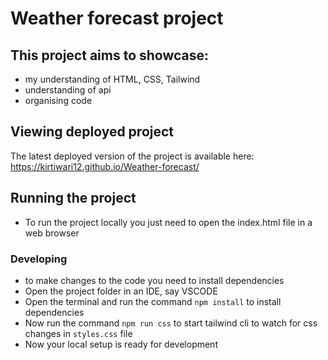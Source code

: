 # Weather forecast project

## This project aims to showcase:

- my understanding of HTML, CSS, Tailwind
- understanding of api
- organising code

## Viewing deployed project

The latest deployed version of the project is available here: https://kirtiwari12.github.io/Weather-forecast/

## Running the project

- To run the project locally you just need to open the index.html file in a web browser

### Developing

- to make changes to the code you need to install dependencies
- Open the project folder in an IDE, say VSCODE
- Open the terminal and run the command `npm install` to install dependencies
- Now run the command `npm run css` to start tailwind cli to watch for css changes in `styles.css` file
- Now your local setup is ready for development
